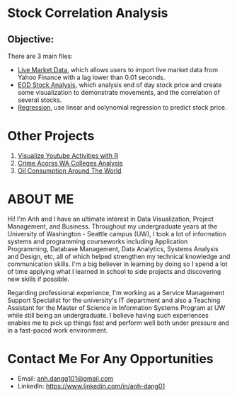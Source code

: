 # Stock Correlation Analysis

## Objective:

There are 3 main files:
- [Live Market Data](https://github.com/anhdang1/stock-correlation-analysis/blob/main/live_market_data.ipynb), which allows users to import live market data from Yahoo Finance with a lag lower than 0.01 seconds.
- [EOD Stock Analysis](https://github.com/anhdang1/stock-correlation-analysis/blob/main/Practice_eod_analysis_demo.ipynb), which analysis end of day stock price and create some visualization to demonstrate movements, and the correlation of several stocks.
- [Regression](https://github.com/anhdang1/stock-correlation-analysis/blob/main/regressions.ipynb), use linear and oolynomial regression to predict stock price. 

# Other Projects
1. [Visualize Youtube Activities with R](https://github.com/anhdang1/visualize-youtube-activities-with-R)
2. [Crime Acorss WA Colleges Analysis](https://anhdang1.shinyapps.io/crimes-in-wa-colleges/)
3. [Oil Consumption Around The World](https://github.com/anhdang1/climate_change)

# ABOUT ME
Hi! I'm Anh and I have an ultimate interest in Data Visualization, Project Management, and Business. Throughout my undergraduate years at the University of Washington - Seattle campus (UW), I took a lot of information systems and programming courseworks including Application Programming, Database Management, Data Analytics, Systems Analysis and Design, etc, all of which helped strengthen my technical knowledge and communication skills.
I'm a big believer in learning by doing so I spend a lot of time applying what I learned in school to side projects and discovering new skills if possible.

Regarding professional experience, I'm working as a Service Management Support Specialist for the university's IT department and also a Teaching Assistant for the Master of Science in Information Systems Program at UW while still being an undergraduate. 
I believe having such experiences enables me to pick up things fast and perform well both under pressure and in a fast-paced work environment.

# Contact Me For Any Opportunities
- Email: anh.dangg101@gmail.com
- Linkedln: https://www.linkedin.com/in/anh-dang01 
